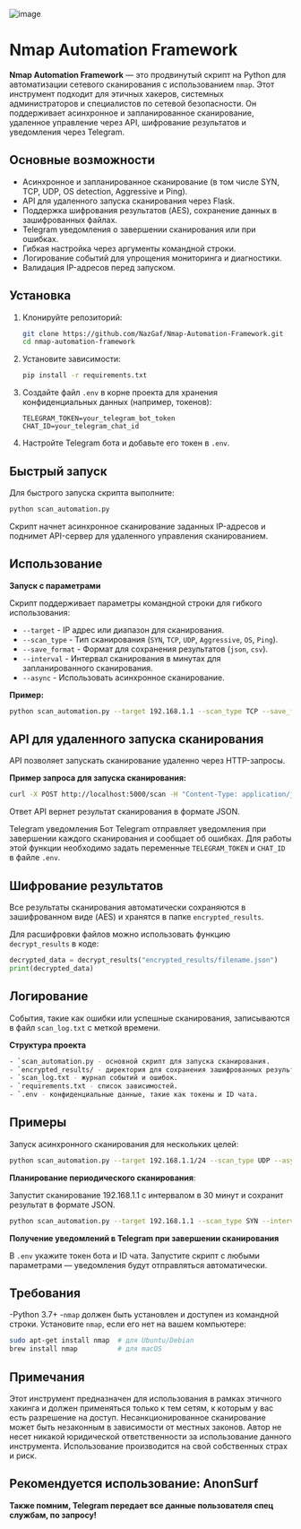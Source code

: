 ![image](https://github.com/user-attachments/assets/bf3b6c99-52f8-4718-a704-4874d331bf50)


# Nmap Automation Framework

**Nmap Automation Framework** — это продвинутый скрипт на Python для автоматизации сетевого сканирования с использованием `nmap`. Этот инструмент подходит для этичных хакеров, системных администраторов и специалистов по сетевой безопасности. Он поддерживает асинхронное и запланированное сканирование, удаленное управление через API, шифрование результатов и уведомления через Telegram.

## Основные возможности

- Асинхронное и запланированное сканирование (в том числе SYN, TCP, UDP, OS detection, Aggressive и Ping).
- API для удаленного запуска сканирования через Flask.
- Поддержка шифрования результатов (AES), сохранение данных в зашифрованных файлах.
- Telegram уведомления о завершении сканирования или при ошибках.
- Гибкая настройка через аргументы командной строки.
- Логирование событий для упрощения мониторинга и диагностики.
- Валидация IP-адресов перед запуском.

## Установка

1. Клонируйте репозиторий:
    ```bash
    git clone https://github.com/NazGaf/Nmap-Automation-Framework.git
    cd nmap-automation-framework
    ```

2. Установите зависимости:
    ```bash
    pip install -r requirements.txt
    ```

3. Создайте файл `.env` в корне проекта для хранения конфиденциальных данных (например, токенов):
    ```plaintext
    TELEGRAM_TOKEN=your_telegram_bot_token
    CHAT_ID=your_telegram_chat_id
    ```

4. Настройте Telegram бота и добавьте его токен в `.env`.

## Быстрый запуск

Для быстрого запуска скрипта выполните:
```bash
python scan_automation.py
```
Скрипт начнет асинхронное сканирование заданных IP-адресов и поднимет API-сервер для удаленного управления сканированием.

## Использование

**Запуск с параметрами**

Скрипт поддерживает параметры командной строки для гибкого использования:

- `--target` - IP адрес или диапазон для сканирования.
- `--scan_type` - Тип сканирования (`SYN`, `TCP`, `UDP`, `Aggressive`, `OS`, `Ping`).
- `--save_format` - Формат для сохранения результатов (`json`, `csv`).
- `--interval` - Интервал сканирования в минутах для запланированного сканирования.
- `--async` - Использовать асинхронное сканирование.

**Пример:**
```bash
python scan_automation.py --target 192.168.1.1 --scan_type TCP --save_format csv --interval 30 --async
```
## API для удаленного запуска сканирования
API позволяет запускать сканирование удаленно через HTTP-запросы.

**Пример запроса для запуска сканирования:**
```bash
curl -X POST http://localhost:5000/scan -H "Content-Type: application/json" -d '{"target": "192.168.1.1", "scan_type": "TCP"}'
```
Ответ API вернет результат сканирования в формате JSON.

Telegram уведомления
Бот Telegram отправляет уведомления при завершении каждого сканирования и сообщает об ошибках. Для работы этой функции необходимо задать переменные `TELEGRAM_TOKEN` и `CHAT_ID` в файле `.env`.

## Шифрование результатов
Все результаты сканирования автоматически сохраняются в зашифрованном виде (AES) и хранятся в папке `encrypted_results`.

Для расшифровки файлов можно использовать функцию `decrypt_results` в коде:

```python
decrypted_data = decrypt_results("encrypted_results/filename.json")
print(decrypted_data)
```

## Логирование

События, такие как ошибки или успешные сканирования, записываются в файл `scan_log.txt` с меткой времени.

**Структура проекта**

```bash
- `scan_automation.py - основной скрипт для запуска сканирования.
- `encrypted_results/ - директория для сохранения зашифрованных результатов.
- `scan_log.txt - журнал событий и ошибок.
- `requirements.txt - список зависимостей.
- `.env - конфиденциальные данные, такие как токены и ID чата.
```

## Примеры

Запуск асинхронного сканирования для нескольких целей:

```bash
python scan_automation.py --target 192.168.1.1/24 --scan_type UDP --async
```

**Планирование периодического сканирования**:

Запустит сканирование 192.168.1.1 с интервалом в 30 минут и сохранит результат в формате JSON.
```bash
python scan_automation.py --target 192.168.1.1 --scan_type SYN --interval 30 --save_format json
```

**Получение уведомлений в Telegram при завершении сканирования**

В `.env` укажите токен бота и ID чата.
Запустите скрипт с любыми параметрами — уведомления будут отправляться автоматически.

## Требования

-Python 3.7+
-`nmap` должен быть установлен и доступен из командной строки.
Установите `nmap`, если его нет на вашем компьютере:

```bash
sudo apt-get install nmap  # для Ubuntu/Debian
brew install nmap          # для macOS
```

## Примечания

Этот инструмент предназначен для использования в рамках этичного хакинга и должен применяться только к тем сетям, к которым у вас есть разрешение на доступ. Несанкционированное сканирование может быть незаконным в зависимости от местных законов. Автор не несет никакой юридической ответственности за использование данного инструмента. Использование производится на свой собственных страх и риск.

## Рекомендуется использование: AnonSurf

**Также помним, Telegram передает все данные пользователя спец службам, по запросу!**
